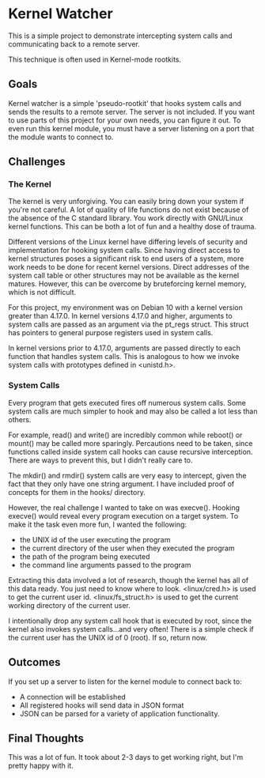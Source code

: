 # Kernel Watcher 
This is a simple project to demonstrate intercepting system calls and communicating back to a remote server.

This technique is often used in Kernel-mode rootkits.

## Goals
Kernel watcher is a simple 'pseudo-rootkit' that hooks system calls and sends the results to a remote server.
The server is not included. If you want to use parts of this project for your own needs, you can figure it out.
To even run this kernel module, you must have a server listening on a port that the module wants to connect to.

## Challenges
### The Kernel
The kernel is very unforgiving. You can easily bring down your system if you're not careful.
A lot of quality of life functions do not exist because of the absence of the C standard library.
You work directly with GNU/Linux kernel functions. This can be both a lot of fun and a healthy dose of trauma.

Different versions of the Linux kernel have differing levels of security and implementation for hooking system calls.
Since having direct access to kernel structures poses a significant risk to end users of a system, more work needs to be done for recent kernel versions.
Direct addresses of the system call table or other structures may not be available as the kernel matures.
However, this can be overcome by bruteforcing kernel memory, which is not difficult.

For this project, my environment was on Debian 10 with a kernel version greater than 4.17.0.
In kernel versions 4.17.0 and higher, arguments to system calls are passed as an argument via the pt_regs struct.
This struct has pointers to general purpose registers used in system calls.

In kernel versions prior to 4.17.0, arguments are passed directly to each function that handles system calls.
This is analogous to how we invoke system calls with prototypes defined in <unistd.h>.

### System Calls
Every program that gets executed fires off numerous system calls.
Some system calls are much simpler to hook and may also be called a lot less than others.

For example, read() and write() are incredibly common while reboot() or mount() may be called more sparingly.
Percautions need to be taken, since functions called inside system call hooks can cause recursive interception.
There are ways to prevent this, but I didn't really care to.

The mkdir() and rmdir() system calls are very easy to intercept, given the fact that they only have one string argument.
I have included proof of concepts for them in the hooks/ directory.

However, the real challenge I wanted to take on was execve().
Hooking execve() would reveal every program execution on a target system.
To make it the task even more fun, I wanted the following:
- the UNIX id of the user executing the program
- the current directory of the user when they executed the program
- the path of the program being executed
- the command line arguments passed to the program

Extracting this data involved a lot of research, though the kernel has all of this data ready.
You just need to know where to look.
<linux/cred.h> is used to get the current user id.
<linux/fs_struct.h> is used to get the current working directory of the current user.

I intentionally drop any system call hook that is executed by root, since the kernel also invokes system calls...and very often!
There is a simple check if the current user has the UNIX id of 0 (root). If so, return now.

## Outcomes
If you set up a server to listen for the kernel module to connect back to:
- A connection will be established
- All registered hooks will send data in JSON format
- JSON can be parsed for a variety of application functionality.

## Final Thoughts
This was a lot of fun. It took about 2-3 days to get working right, but I'm pretty happy with it.
